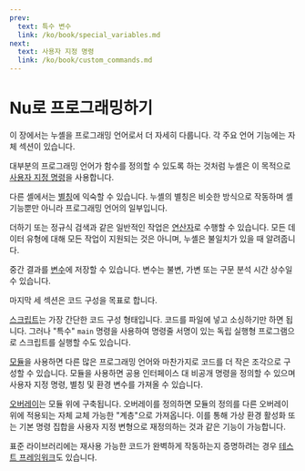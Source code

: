```yaml
---
prev:
  text: 특수 변수
  link: /ko/book/special_variables.md
next:
  text: 사용자 지정 명령
  link: /ko/book/custom_commands.md
---
```


# Nu로 프로그래밍하기

이 장에서는 누셸을 프로그래밍 언어로서 더 자세히 다룹니다.
각 주요 언어 기능에는 자체 섹션이 있습니다.

대부분의 프로그래밍 언어가 함수를 정의할 수 있도록 하는 것처럼 누셸은 이 목적으로 [사용자 지정 명령](custom_commands.md)을 사용합니다.

다른 셸에서는 [별칭](aliases.md)에 익숙할 수 있습니다.
누셸의 별칭은 비슷한 방식으로 작동하며 셸 기능뿐만 아니라 프로그래밍 언어의 일부입니다.

더하기 또는 정규식 검색과 같은 일반적인 작업은 [연산자](operators.md)로 수행할 수 있습니다.
모든 데이터 유형에 대해 모든 작업이 지원되는 것은 아니며, 누셸은 불일치가 있을 때 알려줍니다.

중간 결과를 [변수](variables.md)에 저장할 수 있습니다.
변수는 불변, 가변 또는 구문 분석 시간 상수일 수 있습니다.

마지막 세 섹션은 코드 구성을 목표로 합니다.

[스크립트](scripts.md)는 가장 간단한 코드 구성 형태입니다. 코드를 파일에 넣고 소싱하기만 하면 됩니다.
그러나 "특수" `main` 명령을 사용하여 명령줄 서명이 있는 독립 실행형 프로그램으로 스크립트를 실행할 수도 있습니다.

[모듈](modules.md)을 사용하면 다른 많은 프로그래밍 언어와 마찬가지로 코드를 더 작은 조각으로 구성할 수 있습니다.
모듈을 사용하면 공용 인터페이스 대 비공개 명령을 정의할 수 있으며 사용자 지정 명령, 별칭 및 환경 변수를 가져올 수 있습니다.

[오버레이](overlays.md)는 모듈 위에 구축됩니다.
오버레이를 정의하면 모듈의 정의를 다른 오버레이 위에 적용되는 자체 교체 가능한 "계층"으로 가져옵니다.
이를 통해 가상 환경 활성화 또는 기본 명령 집합을 사용자 지정 변형으로 재정의하는 것과 같은 기능이 가능합니다.

표준 라이브러리에는 재사용 가능한 코드가 완벽하게 작동하는지 증명하려는 경우 [테스트 프레임워크](testing.md)도 있습니다.
